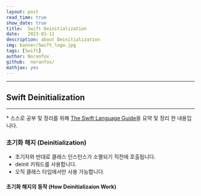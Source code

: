 ```yaml
---
layout: post
read_time: true
show_date: true
title:  Swift Deinitialization
date:   2023-01-11
description: about Deinitialization
img: banner/Swift_logo.jpg
tags: [Swift]
author: Noranfox
github:  noranfox/
mathjax: yes
---
```


---
## Swift Deinitialization
---
\* 스스로 공부 및 정리를 위해 [The Swift Language Guide](https://jusung.gitbook.io/the-swift-language-guide/)을 요약 및 정리 한 내용입니다. 

### 초기화 해지 (Deinitialization)
   - 초기자와 반대로 클래스 인스턴스가 소멸되기 직전에 호출됩니다.
   - deinit 키워드를 사용합니다.
   - 오직 클래스 타입에서만 사용 가능합니다.

#### 초기화 해지의 동작 (How Deinitializaion Work)